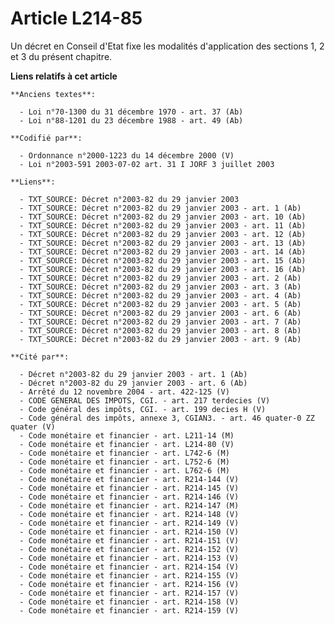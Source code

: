 # Article L214-85

Un décret en Conseil d'Etat fixe les modalités d'application des sections 1, 2 et 3 du présent chapitre.

**Liens relatifs à cet article**

	**Anciens textes**:

	  - Loi n°70-1300 du 31 décembre 1970 - art. 37 (Ab)
	  - Loi n°88-1201 du 23 décembre 1988 - art. 49 (Ab)

	**Codifié par**:

	  - Ordonnance n°2000-1223 du 14 décembre 2000 (V)
	  - Loi n°2003-591 2003-07-02 art. 31 I JORF 3 juillet 2003

	**Liens**:

	  - TXT_SOURCE: Décret n°2003-82 du 29 janvier 2003
	  - TXT_SOURCE: Décret n°2003-82 du 29 janvier 2003 - art. 1 (Ab)
	  - TXT_SOURCE: Décret n°2003-82 du 29 janvier 2003 - art. 10 (Ab)
	  - TXT_SOURCE: Décret n°2003-82 du 29 janvier 2003 - art. 11 (Ab)
	  - TXT_SOURCE: Décret n°2003-82 du 29 janvier 2003 - art. 12 (Ab)
	  - TXT_SOURCE: Décret n°2003-82 du 29 janvier 2003 - art. 13 (Ab)
	  - TXT_SOURCE: Décret n°2003-82 du 29 janvier 2003 - art. 14 (Ab)
	  - TXT_SOURCE: Décret n°2003-82 du 29 janvier 2003 - art. 15 (Ab)
	  - TXT_SOURCE: Décret n°2003-82 du 29 janvier 2003 - art. 16 (Ab)
	  - TXT_SOURCE: Décret n°2003-82 du 29 janvier 2003 - art. 2 (Ab)
	  - TXT_SOURCE: Décret n°2003-82 du 29 janvier 2003 - art. 3 (Ab)
	  - TXT_SOURCE: Décret n°2003-82 du 29 janvier 2003 - art. 4 (Ab)
	  - TXT_SOURCE: Décret n°2003-82 du 29 janvier 2003 - art. 5 (Ab)
	  - TXT_SOURCE: Décret n°2003-82 du 29 janvier 2003 - art. 6 (Ab)
	  - TXT_SOURCE: Décret n°2003-82 du 29 janvier 2003 - art. 7 (Ab)
	  - TXT_SOURCE: Décret n°2003-82 du 29 janvier 2003 - art. 8 (Ab)
	  - TXT_SOURCE: Décret n°2003-82 du 29 janvier 2003 - art. 9 (Ab)

	**Cité par**:

	  - Décret n°2003-82 du 29 janvier 2003 - art. 1 (Ab)
	  - Décret n°2003-82 du 29 janvier 2003 - art. 6 (Ab)
	  - Arrêté du 12 novembre 2004 - art. 422-125 (V)
	  - CODE GENERAL DES IMPOTS, CGI. - art. 217 terdecies (V)
	  - Code général des impôts, CGI. - art. 199 decies H (V)
	  - Code général des impôts, annexe 3, CGIAN3. - art. 46 quater-0 ZZ quater (V)
	  - Code monétaire et financier - art. L211-14 (M)
	  - Code monétaire et financier - art. L214-80 (V)
	  - Code monétaire et financier - art. L742-6 (M)
	  - Code monétaire et financier - art. L752-6 (M)
	  - Code monétaire et financier - art. L762-6 (M)
	  - Code monétaire et financier - art. R214-144 (V)
	  - Code monétaire et financier - art. R214-145 (V)
	  - Code monétaire et financier - art. R214-146 (V)
	  - Code monétaire et financier - art. R214-147 (M)
	  - Code monétaire et financier - art. R214-148 (V)
	  - Code monétaire et financier - art. R214-149 (V)
	  - Code monétaire et financier - art. R214-150 (V)
	  - Code monétaire et financier - art. R214-151 (V)
	  - Code monétaire et financier - art. R214-152 (V)
	  - Code monétaire et financier - art. R214-153 (V)
	  - Code monétaire et financier - art. R214-154 (V)
	  - Code monétaire et financier - art. R214-155 (V)
	  - Code monétaire et financier - art. R214-156 (V)
	  - Code monétaire et financier - art. R214-157 (V)
	  - Code monétaire et financier - art. R214-158 (V)
	  - Code monétaire et financier - art. R214-159 (V)
